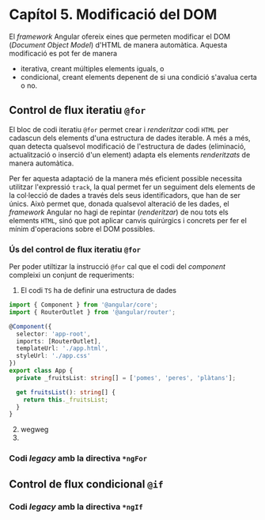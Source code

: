 # Capítol 5. Modificació del DOM
El *framework* Angular ofereix eines que permeten modificar el DOM (*Document Object Model*) d'HTML de manera automàtica. Aquesta modificació es pot fer de manera
* iterativa, creant múltiples elements iguals, o
* condicional, creant elements depenent de si una condició s'avalua certa o no.

## Control de flux iteratiu `@for`
El bloc de codi iteratiu `@for` permet crear i *renderitzar* codi `HTML` per cadascun dels elements d'una estructura de dades iterable. A més a més, quan detecta qualsevol modificació de l'estructura de dades (eliminació, actualització o inserció d'un element) adapta els elements *renderitzats* de manera automàtica.

Per fer aquesta adaptació de la manera més eficient possible necessita utilitzar l'expressió `track`, la qual permet fer un seguiment dels elements de la col·lecció de dades a través dels seus identificadors, que han de ser únics. Això permet que, donada qualsevol alteració de les dades, el *framework* Angular no hagi de repintar (*renderitzar*) de nou tots els elements `HTML`, sinó que pot aplicar canvis quirúrgics i concrets per fer el mínim d'operacions sobre el DOM possibles.

### Ús del control de flux iteratiu `@for`
Per poder utiltizar la instrucció `@for` cal que el codi del *component* compleixi un conjunt de requeriments:
1. El codi `TS` ha de definir una estructura de dades
```typescript
import { Component } from '@angular/core';
import { RouterOutlet } from '@angular/router';

@Component({
  selector: 'app-root',
  imports: [RouterOutlet],
  templateUrl: './app.html',
  styleUrl: './app.css'
})
export class App {
  private _fruitsList: string[] = ['pomes', 'peres', 'plàtans'];

  get fruitsList(): string[] {
    return this._fruitsList;
  }
}
```
2. wegweg
3. 

### Codi *legacy* amb la directiva `*ngFor`


## Control de flux condicional `@if`

### Codi *legacy* amb la directiva `*ngIf`